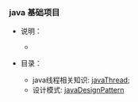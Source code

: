 ### java 基础项目 ###

   - 说明：
   
     - 
   - 目录：
   
     - java线程相关知识: [javaThread](JavaThread/readme.md);
     - 设计模式: [javaDesignPattern](JavaDesignPattern/readme.md)